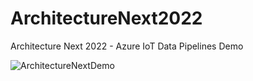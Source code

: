 # ArchitectureNext2022
Architecture Next 2022 - Azure IoT Data Pipelines Demo

![ArchitectureNextDemo](https://user-images.githubusercontent.com/3127610/174764270-3d7397ad-c00c-4d73-b895-bce7c8852e41.png)
